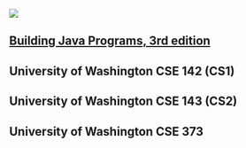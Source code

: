![](http://practiceit.cs.washington.edu/images/practice-it-cartoony-logo-h60.png)

## [Building Java Programs, 3rd edition](BJP3)
##  University of Washington CSE 142 (CS1)
## University of Washington CSE 143 (CS2)
## University of Washington CSE 373
